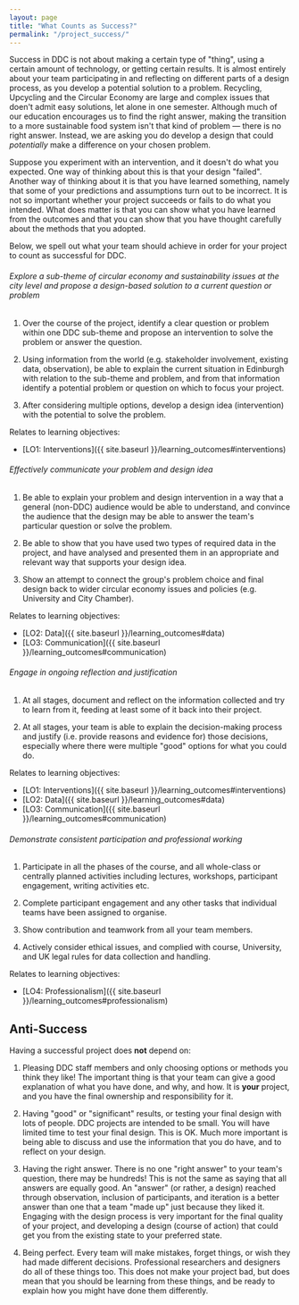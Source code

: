 ```yaml
---
layout: page
title: "What Counts as Success?"
permalink: "/project_success/"
---
```


Success in DDC is not about making a certain type of "thing", using
a certain amount of  technology, or getting certain results. It is almost
entirely about your team participating in and reflecting on different parts of
a design process, as you develop a potential solution to a problem. Recycling, Upcycling and the Circular Economy are large and complex issues that doen't admit easy solutions,
let alone in one semester. Although much of our education encourages us to
find the right answer, making the transition to a more sustainable food system
isn't that kind of problem &mdash; there is no right answer. Instead, we are
asking you do develop a design that could *potentially* make a difference on
your chosen problem.

Suppose you experiment with an intervention, and it doesn't do what you
expected. One way of thinking about this is that your design "failed". Another
way of thinking about it is that you have learned something, namely that
some of your predictions and assumptions turn out to be incorrect. It is not
so important whether your project succeeds or fails to do what you intended.
What does matter is that you can show what you have learned from the outcomes
and that you can show that you have thought carefully about the methods that
you adopted.

Below, we spell out what your team should achieve in order for your project to count as successful for DDC.

###### Explore a sub-theme of circular economy and sustainability issues at the city level and propose a design-based solution to a current question or problem


1. Over the course of the project, identify a clear question or problem within one DDC 
sub-theme and propose an intervention to solve the problem or answer the question. 

2. Using information from the world (e.g. stakeholder involvement, existing data, observation), be able to explain the current situation in Edinburgh with relation to the sub-theme and 
problem, and from that information identify a potential problem or question on which to focus your 
project.

3. After considering multiple options, develop a design idea (intervention) with the 
potential to solve the problem. 

Relates to learning objectives:

* [LO1: Interventions]({{ site.baseurl }}/learning_outcomes#interventions)


###### Effectively communicate your problem and design idea

1. Be able to explain your problem and design intervention in a way that a general (non-DDC) audience 
would be able to understand, and convince the audience that the design may be able to answer the 
team's particular question or solve the problem.

2. Be able to show that you have used two types of required data in the project, and have analysed and 
presented them in an appropriate and relevant way that supports your design idea.

3. Show an attempt to connect the group's problem choice and final design back to wider circular economy issues and policies (e.g. University and City Chamber).

Relates to learning objectives:

* [LO2: Data]({{ site.baseurl }}/learning_outcomes#data)
* [LO3: Communication]({{ site.baseurl }}/learning_outcomes#communication)


###### Engage in ongoing reflection and justification

1. At all stages, document and reflect on the information collected and try to learn from 
it, feeding at least some of it back into their project. 

2. At all stages, your team is able to explain the decision-making process and justify (i.e. provide 
reasons and evidence for) those decisions, especially where there were multiple "good" options for 
what you could do.

Relates to learning objectives:

* [LO1: Interventions]({{ site.baseurl }}/learning_outcomes#interventions)
* [LO2: Data]({{ site.baseurl }}/learning_outcomes#data)
* [LO3: Communication]({{ site.baseurl }}/learning_outcomes#communication)


###### Demonstrate consistent participation and professional working

1. Participate in all the phases of the course, and all whole-class or centrally planned activities 
including lectures, workshops, participant engagement, writing activities etc.

2. Complete participant engagement and any other tasks that individual teams have been 
assigned to organise.

3. Show contribution and teamwork from all your team members.

4. Actively consider ethical issues, and complied with course, University, and UK legal rules for 
data collection and handling. 

Relates to learning objectives:

* [LO4: Professionalism]({{ site.baseurl }}/learning_outcomes#professionalism)


## Anti-Success

Having a successful project does **not** depend on:

1. Pleasing DDC staff members and only choosing options or methods you think
they like! The  important thing is that your team can give a good explanation
of what you have done, and why,  and how. It is **your** project, and you have
the final ownership and responsibility for it.

2. Having "good" or "significant" results, or testing your final design with
lots of people. DDC  projects are intended to be small. You will have limited
time to test your final design. This is OK. Much more important is being able
to discuss and use the information  that you do have, and to reflect on your
design.

3. Having the right answer. There is no one "right answer" to your team's
question, there may be hundreds! This is not the same as saying that all
answers are equally good. An "answer" (or rather,  a design) reached through
observation, inclusion of participants, and iteration is a better answer than
one that a team "made up" just because they liked it. Engaging with the
design process is very  important for the final quality of your project, and
developing a design (course of action) that could  get you from the existing
state to your preferred state.

4. Being perfect. Every team will make mistakes, forget things, or wish they
had made different  decisions. Professional researchers and designers do all
of these things too. This does not make  your project bad, but does mean that
you should be learning from these things, and be ready to explain how you
might have done them differently. 
